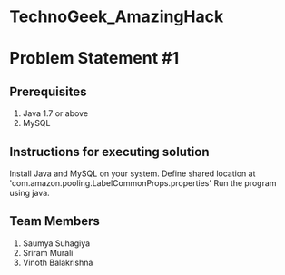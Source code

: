 # TechnoGeek_AmazingHack

Problem Statement #1
====================


Prerequisites
-------------

1. Java 1.7 or above
2. MySQL

Instructions for executing solution
-----------------------------------

Install Java and MySQL on your system.
Define shared location at 'com.amazon.pooling.LabelCommonProps.properties'
Run the program using java.


Team Members
------------

1. Saumya Suhagiya
2. Sriram Murali
3. Vinoth Balakrishna


